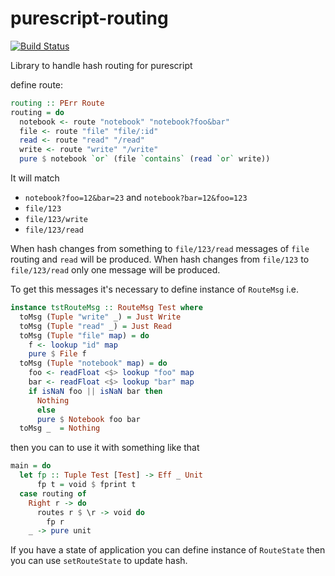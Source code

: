 # purescript-routing

[![Build Status](https://travis-ci.org/cryogenian/purescript-routing.svg?branch=master)](https://travis-ci.org/cryogenian/purescript-routing)

Library to handle hash routing for purescript

define route:

```purescript
routing :: PErr Route
routing = do
  notebook <- route "notebook" "notebook?foo&bar"
  file <- route "file" "file/:id"
  read <- route "read" "/read"
  write <- route "write" "/write"
  pure $ notebook `or` (file `contains` (read `or` write))
  ```
  
It will match
* `notebook?foo=12&bar=23` and `notebook?bar=12&foo=123`
* `file/123` 
* `file/123/write` 
* `file/123/read` 

When hash changes from something to `file/123/read` messages of `file` routing
and `read` will be produced. When hash changes from `file/123` to `file/123/read` 
only one message will be produced. 

To get this messages it's necessary to define instance of `RouteMsg` i.e.
```purescript
instance tstRouteMsg :: RouteMsg Test where
  toMsg (Tuple "write" _) = Just Write
  toMsg (Tuple "read" _) = Just Read
  toMsg (Tuple "file" map) = do
    f <- lookup "id" map
    pure $ File f 
  toMsg (Tuple "notebook" map) = do
    foo <- readFloat <$> lookup "foo" map
    bar <- readFloat <$> lookup "bar" map
    if isNaN foo || isNaN bar then
      Nothing
      else
      pure $ Notebook foo bar
  toMsg _  = Nothing
```

then you can to use it with something like that 
```purescript
main = do
  let fp :: Tuple Test [Test] -> Eff _ Unit
      fp t = void $ fprint t
  case routing of
    Right r -> do
      routes r $ \r -> void do
        fp r
    _ -> pure unit
```

If you have a state of application you can define instance of `RouteState` then 
you can use `setRouteState` to update hash. 
